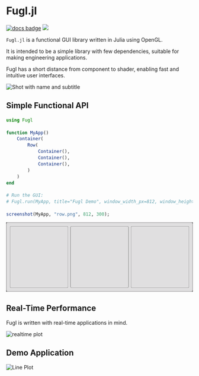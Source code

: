 # Fugl.jl

[![docs badge](https://img.shields.io/badge/docs-latest-blue.svg)](https://erikbuer.github.io/Fugl.jl/dev/)
[![](https://img.shields.io/badge/docs-stable-blue.svg)](https://erikbuer.github.io/Fugl.jl/stable/)

`Fugl.jl` is a functional GUI library written in Julia using OpenGL.

It is intended to be a simple library with few dependencies, suitable for making engineering applications.

Fugl has a short distance from component to shader, enabling fast and intuitive user interfaces.

<img width="1080" height="1080" alt="Shot with name and subtitle" src="https://github.com/user-attachments/assets/bfdb3123-1972-4736-b686-2124bbcbd08d" />


## Simple Functional API

```julia
using Fugl

function MyApp()
    Container(
        Row(
            Container(),
            Container(),
            Container(),
        )
    )
end

# Run the GUI:
# Fugl.run(MyApp, title="Fugl Demo", window_width_px=812, window_height_px=300, fps_overlay=true)

screenshot(MyApp, "row.png", 812, 300);
```

![Line Plot](docs/src/assets/row.png)

## Real-Time Performance

Fugl is written with real-time applications in mind.

![realtime plot](https://github.com/user-attachments/assets/5c0e1d61-dce3-4156-83ea-5eb35f298638)

## Demo Application

![Line Plot](docs/src/assets/ArrayApp_demo.gif)
